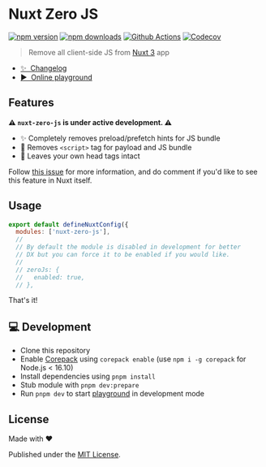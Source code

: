 # Nuxt Zero JS

[![npm version][npm-version-src]][npm-version-href]
[![npm downloads][npm-downloads-src]][npm-downloads-href]
[![Github Actions][github-actions-src]][github-actions-href]
[![Codecov][codecov-src]][codecov-href]

> Remove all client-side JS from [Nuxt 3](https://v3.nuxtjs.org) app

- [✨ &nbsp;Changelog](https://github.com/danielroe/nuxt-zero-js/blob/main/CHANGELOG.md)
- [▶️ &nbsp;Online playground](https://stackblitz.com/github/danielroe/nuxt-zero-js/tree/main/playground)

## Features

**⚠️ `nuxt-zero-js` is under active development. ⚠️**

- ✨ Completely removes preload/prefetch hints for JS bundle
- 🚀 Removes `<script>` tag for payload and JS bundle
- 🙏 Leaves your own head tags intact

Follow [this issue](https://github.com/nuxt/framework/issues/7156) for more information, and do comment if you'd like to see this feature in Nuxt itself.

## Usage

```js
export default defineNuxtConfig({
  modules: ['nuxt-zero-js'],
  //
  // By default the module is disabled in development for better
  // DX but you can force it to be enabled if you would like.
  //
  // zeroJs: {
  //   enabled: true,
  // },
```

That's it!

## 💻 Development

- Clone this repository
- Enable [Corepack](https://github.com/nodejs/corepack) using `corepack enable` (use `npm i -g corepack` for Node.js < 16.10)
- Install dependencies using `pnpm install`
- Stub module with `pnpm dev:prepare`
- Run `pnpm dev` to start [playground](./playground) in development mode

## License

Made with ❤️

Published under the [MIT License](./LICENCE).

<!-- Badges -->

[npm-version-src]: https://img.shields.io/npm/v/nuxt-zero-js?style=flat-square
[npm-version-href]: https://npmjs.com/package/nuxt-zero-js
[npm-downloads-src]: https://img.shields.io/npm/dm/nuxt-zero-js?style=flat-square
[npm-downloads-href]: https://npmjs.com/package/nuxt-zero-js
[github-actions-src]: https://img.shields.io/github/workflow/status/danielroe/nuxt-zero-js/ci/main?style=flat-square
[github-actions-href]: https://github.com/danielroe/nuxt-zero-js/actions?query=workflow%3Aci
[codecov-src]: https://img.shields.io/codecov/c/gh/danielroe/nuxt-zero-js/main?style=flat-square
[codecov-href]: https://codecov.io/gh/danielroe/nuxt-zero-js
